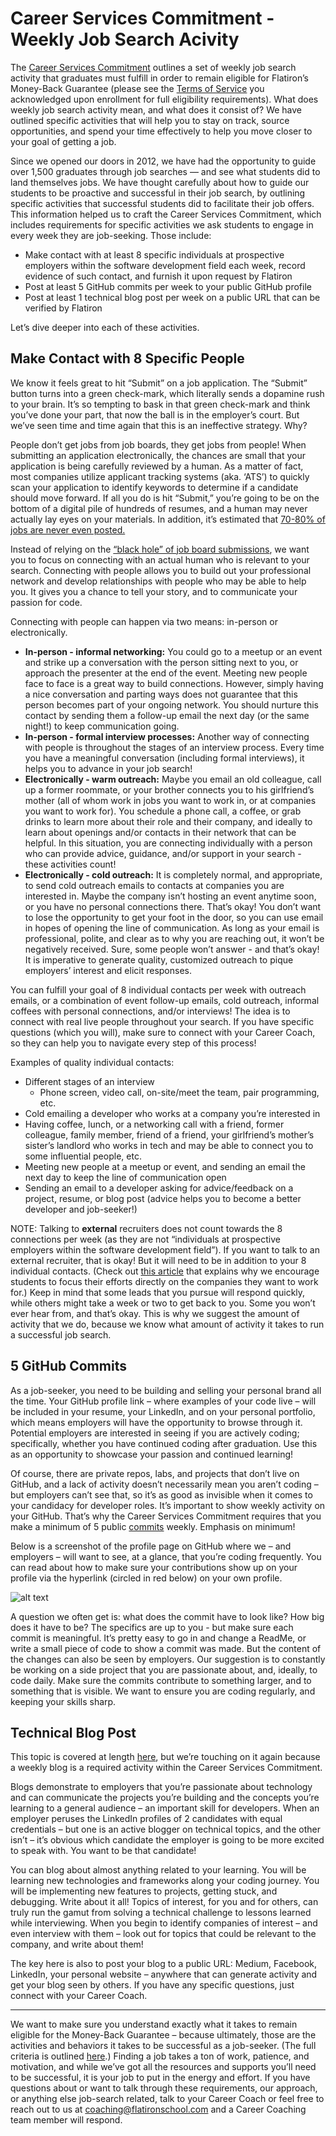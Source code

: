 # Career Services Commitment - Weekly Job Search Acivity

The [Career Services Commitment](https://flatironschool.com/career-services-commitment/) outlines a set of weekly job search activity that graduates must fulfill in order to remain eligible for Flatiron’s Money-Back Guarantee (please see the [Terms of Service](https://learn.co/tos) you acknowledged upon enrollment for full eligibility requirements). What does weekly job search activity mean, and what does it consist of? We have outlined specific activities that will help you to stay on track, source opportunities, and spend your time effectively to help you move closer to your goal of getting a job.

Since we opened our doors in 2012, we have had the opportunity to guide over 1,500 graduates through job searches — and see what students did to land themselves jobs. We have thought carefully about how to guide our students to be proactive and successful in their job search, by outlining specific activities that successful students did to facilitate their job offers. This information helped us to craft the Career Services Commitment, which includes requirements for specific activities we ask students to engage in every week they are job-seeking. Those include: 

* Make contact with at least 8 specific individuals at prospective employers within the software development field each week, record evidence of such contact, and furnish it upon request by Flatiron
* Post at least 5 GitHub commits per week to your public GitHub profile
* Post at least 1 technical blog post per week on a public URL that can be verified by Flatiron

Let’s dive deeper into each of these activities.

## Make Contact with 8 Specific People

We know it feels great to hit “Submit” on a job application. The “Submit” button turns into a green check-mark, which literally sends a dopamine rush to your brain. It’s so tempting to bask in that green check-mark and think you’ve done your part, that now the ball is in the employer’s court. But we’ve seen time and time again that this is an ineffective strategy. Why?

People don’t get jobs from job boards, they get jobs from people! When submitting an application electronically, the chances are small that your application is being carefully reviewed by a human. As a matter of fact, most companies utilize applicant tracking systems (aka. ‘ATS’) to quickly scan your application to identify keywords to determine if a candidate should move forward. If all you do is hit “Submit,” you’re going to be on the bottom of a digital pile of hundreds of resumes, and a human may never actually lay eyes on your materials. In addition, it’s estimated that [70-80% of jobs are never even posted.](https://www.npr.org/2011/02/08/133474431/a-successful-job-search-its-all-about-networking)

Instead of relying on the [“black hole” of job board submissions](https://www.youtube.com/watch?v=3E3ABerhq3k), we want you to focus on connecting with an actual human who is relevant to your search. Connecting with people allows you to build out your professional network and develop relationships with people who may be able to help you. It gives you a chance to tell your story, and to communicate your passion for code.

Connecting with people can happen via two means: in-person or electronically.
* **In-person - informal networking:** You could go to a meetup or an event and strike up a conversation with the person sitting next to you, or approach the presenter at the end of the event. Meeting new people face to face is a great way to build connections. However, simply having a nice conversation and parting ways does not guarantee that this person becomes part of your ongoing network. You should nurture this contact by sending them a follow-up email the next day (or the same night!) to keep communication going.
* **In-person - formal interview processes:** Another way of connecting with people is throughout the stages of an interview process. Every time you have a meaningful conversation (including formal interviews), it helps you to advance in your job search!
* **Electronically - warm outreach:** Maybe you email an old colleague, call up a former roommate, or your brother connects you to his girlfriend’s mother (all of whom work in jobs you want to work in, or at companies you want to work for). You schedule a phone call, a coffee, or grab drinks to learn more about their role and their company, and ideally to learn about openings and/or contacts in their network that can be helpful. In this situation, you are connecting individually with a person who can provide advice, guidance, and/or support in your search - these activities count!
* **Electronically - cold outreach:** It is completely normal, and appropriate, to send cold outreach emails to contacts at companies you are interested in. Maybe the company isn’t hosting an event anytime soon, or you have no personal connections there. That’s okay! You don’t want to lose the opportunity to get your foot in the door, so you can use email in hopes of opening the line of communication. As long as your email is professional, polite, and clear as to why you are reaching out, it won’t be negatively received. Sure, some people won’t answer - and that’s okay! It is imperative to generate quality, customized outreach to pique employers’ interest and elicit responses.

You can fulfill your goal of 8 individual contacts per week with outreach emails, or a combination of event follow-up emails, cold outreach, informal coffees with personal connections, and/or interviews! The idea is to connect with real live people throughout your search. If you have specific questions (which you will), make sure to connect with your Career Coach, so they can help you to navigate every step of this process!

Examples of quality individual contacts:
* Different stages of an interview
  * Phone screen, video call, on-site/meet the team, pair programming, etc.
* Cold emailing a developer who works at a company you’re interested in
* Having coffee, lunch, or a networking call with a friend, former colleague, family member, friend of a friend, your girlfriend’s mother’s sister’s landlord who works in tech and may be able to connect you to some influential people, etc.
* Meeting new people at a meetup or event, and sending an email the next day to keep the line of communication open
* Sending an email to a developer asking for advice/feedback on a project, resume, or blog post (advice helps you to become a better developer and job-seeker!)

NOTE: Talking to **external** recruiters does not count towards the 8 connections per week (as they are not “individuals at prospective employers within the software development field”). If you want to talk to an external recruiter, that is okay! But it will need to be in addition to your 8 individual contacts. (Check out [this article](https://www.quora.com/What-do-tech-recruiters-think-about-programming-bootcamps-like-Hack-Reactor-DigitalCrafts-MakerSquare-and-Dev-Bootcamp/answer/Rebekah-Rombom-1) that explains why we encourage students to focus their efforts directly on the companies they want to work for.)
Keep in mind that some leads that you pursue will respond quickly, while others might take a week or two to get back to you. Some you won’t ever hear from, and that’s okay. This is why we suggest the amount of activity that we do, because we know what amount of activity it takes to run a successful job search.

## 5 GitHub Commits

As a job-seeker, you need to be building and selling your personal brand all the time. Your GitHub profile link – where examples of your code live – will be included in your resume, your LinkedIn, and on your personal portfolio, which means employers will have the opportunity to browse through it. Potential employers are interested in seeing if you are actively coding; specifically, whether you have continued coding after graduation. Use this as an opportunity to showcase your passion and continued learning!

Of course, there are private repos, labs, and projects that don’t live on GitHub, and a lack of activity doesn’t necessarily mean you aren’t coding – but employers can’t see that, so it’s as good as invisible when it comes to your candidacy for developer roles.  It’s important to show weekly activity on your GitHub. That’s why the Career Services Commitment requires that you make a minimum of 5 public [commits](https://chris.beams.io/posts/git-commit/) weekly. Emphasis on minimum!

Below is a screenshot of the profile page on GitHub where we – and employers – will want to see, at a glance, that you’re coding frequently. You can read about how to make sure your contributions show up on your profile via the hyperlink (circled in red below) on your own profile.

![alt text](https://lh6.googleusercontent.com/5hh4PfqvJzYfEfrWvjk4U2YZuM10jZPcBDrBO5TFAPlnOwWzUzsa_63WF4pffWzAe1tOVwIt4f7XCecdKh84K9_xwWNFHJUMV4N_HjQzLD9G5YmWzE7lFkDogZoms7l-j4n1s6rr)

A question we often get is: what does the commit have to look like? How big does it have to be? The specifics are up to you - but make sure each commit is meaningful. It’s pretty easy to go in and change a ReadMe, or write a small piece of code to show a commit was made. But the content of the changes can also be seen by employers. Our suggestion is to constantly be working on a side project that you are passionate about, and, ideally, to code daily. Make sure the commits contribute to something larger, and to something that is visible. We want to ensure you are coding regularly, and keeping your skills sharp.

## Technical Blog Post

This topic is covered at length [here](https://learn.co/tracks/career-prep/career-prep/your-online-presence/blogging), but we’re touching on it again because a weekly blog is a required activity within the Career Services Commitment.

Blogs demonstrate to employers that you’re passionate about technology and can communicate the projects you’re building and the concepts you’re learning to a general audience – an important skill for developers. When an employer peruses the LinkedIn profiles of 2 candidates with equal credentials – but one is an active blogger on technical topics, and the other isn’t – it’s obvious which candidate the employer is going to be more excited to speak with. You want to be that candidate!

You can blog about almost anything related to your learning. You will be learning new technologies and frameworks along your coding journey. You will be implementing new features to projects, getting stuck, and debugging. Write about it all! Topics of interest, for you and for others, can truly run the gamut from solving a technical challenge to lessons learned while interviewing. When you begin to identify companies of interest – and even interview with them – look out for topics that could be relevant to the company, and write about them! 

The key here is also to post your blog to a public URL: Medium, Facebook, LinkedIn, your personal website – anywhere that can generate activity and get your blog seen by others. If you have any specific questions, just connect with your Career Coach.

---

We want to make sure you understand exactly what it takes to remain eligible for the Money-Back Guarantee – because ultimately, those are the activities and behaviors it takes to be successful as a job-seeker. (The full criteria is outlined [here](http://go.flatironschool.com/career-services-commitment).) Finding a job takes a ton of work, patience, and motivation, and while we’ve got all the resources and supports you’ll need to be successful, it is your job to put in the energy and effort. If you have questions about or want to talk through these requirements, our approach, or anything else job-search related, talk to your Career Coach or feel free to reach out to us at [coaching@flatironschool.com](mailto:coaching@flatironschool.com) and a Career Coaching team member will respond.

